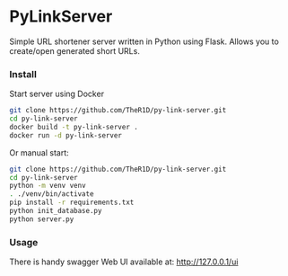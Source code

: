 # PyLinkServer
Simple URL shortener server written in Python using Flask. Allows you to create/open generated short URLs.
  
### Install
Start server using Docker
```bash
git clone https://github.com/TheR1D/py-link-server.git
cd py-link-server
docker build -t py-link-server .
docker run -d py-link-server
```
  
Or manual start:
```bash
git clone https://github.com/TheR1D/py-link-server.git
cd py-link-server
python -m venv venv
. ./venv/bin/activate
pip install -r requirements.txt
python init_database.py
python server.py
```
  
### Usage
There is handy swagger Web UI available at: http://127.0.0.1/ui
